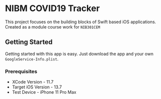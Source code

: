 # NIBM COVID19 Tracker

This project focuses on the building blocks of Swift based iOS applications. Created as a module course work for `NIB301CEM`

## Getting Started

Getting started with this app is easy. Just download the app and your own `GoogleService-Info.plist`.

### Prerequisites

- XCode Version - 11.7
- Target iOS Version - 13.7
- Test Device - iPhone 11 Pro Max
